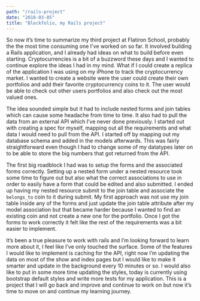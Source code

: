 ```yaml
---
path: "/rails-project"
date: "2018-03-05"
title: "Blockfolio, my Rails project"
---
```


So now it’s time to summarize my third project at Flatiron School, probably the the most time consuming one I've worked on so far. It involved building a Rails application, and I already had ideas on what to build before even starting. Cryptocurrencies is a bit of a buzzword these days and I wanted to continue explore the ideas I had in my mind. What if I could create a replica of the application I was using on my iPhone to track the cryptocurrency market. I wanted to create a website were the user could create their own portfolios and add their favorite cryptocurrency coins to it. The user would be able to check out other users portfolios and also check out the most valued ones.

The idea sounded simple but it had to include nested forms and join tables which can cause some headache from time to time. It also had to pull the data from an external API which I’ve never done previously. I started out with creating a spec for myself, mapping out all the requirements and what data I would need to pull from the API. I started off by mapping out my database schema and added in the models afterwards. This was fairly straightforward even though I had to change some of my datatypes later on to be able to store the big numbers that got returned from the API.

The first big roadblock I had was to setup the forms and the associated forms correctly. Setting up a nested form under a nested resource took some time to figure out but also what the correct associations to use in order to easily have a form that could be edited and also submitted. I ended up having my nested resource submit to the join table and associate the `belongs_to` coin to it during submit. My first approach was not use my join table inside any of the forms and just update the join table attribute after my model association but that became harder because I wanted to find an existing coin and not create a new one for the portfolio. Once I got the forms to work correctly it felt like the rest of the requirements was a bit easier to implement.

It’s been a true pleasure to work with rails and I’m looking forward to learn more about it, I feel like I’ve only touched the surface. Some of the features I would like to implement is caching for the API, right now I’m updating the data on most of the show and index pages but I would like to make it smarter and update in the background every 10 minutes or so. I would also like to put in some more time updating the styles, today is currently using bootstrap default styles and write more tests for my application. This is a project that I will go back and improve and continue to work on but now it’s time to move on and continue my learning journey.